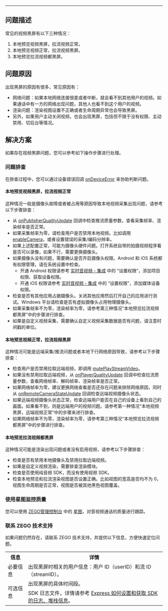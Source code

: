 <Title>Express 怎么处理视频黑屏问题？</Title>



- - -

## 问题描述


常见的视频黑屏有以下三种情况：

1. 本地预览视频黑屏，拉流视频正常。
2. 本地预览视频正常，拉流视频黑屏。
3. 本地预览拉流视频都黑屏。


## 问题原因

出现黑屏的原因有很多，常见原因有：

* 网络问题：如果本地网络连接很差或者中断，就会看不到其他用户的视频。如果通话中有一方的网络出现问题，其他人也看不到这个用户的视频。
* 渲染问题：渲染视图设置不正确或者生命周期异常也会导致黑屏。
* 另外，如果用户主动关闭视频，也会出现黑屏，包括但不限于没有权限、主动禁用、切后台等情况。



## 解决方案


如果存在视频黑屏问题，您可以参考如下操作步骤进行处理。


### 问题排查

<Note title="说明">



在排查过程中，您可以通过设备错误回调 [onDeviceError](https://doc-zh.zego.im/article/api?doc=Express_Video_SDK_API~Java_android~class~im-zego-zegoexpress-callback-i-zego-event-handler&jumpType=route#on-device-error) 来协助判断问题。

</Note>





#### 本地预览视频黑屏，拉流视频正常

这种情况一般是摄像头故障或者被占用等原因导致本地视频采集出现问题，请参考以下步骤排查：

* 从 [onPublisherQualityUpdate](https://doc-zh.zego.im/article/api?doc=Express_Video_SDK_API~Java_android~class~im-zego-zegoexpress-callback-i-zego-event-handler&jumpType=route#on-publisher-quality-update) 回调中检查推流质量参数，查看采集帧率、渲染帧率是否正常。
* 如果采集帧率为零，请检查用户是否禁用本地视频。比如调用 [enableCamera](https://doc-zh.zego.im/article/api?doc=Express_Video_SDK_API~Java_android~class~im-zego-zegoexpress-zego-express-engine&jumpType=route#enable-camera)，或者设置错误的采集/编码分辨率。
* 如果上述配置正常，可能为摄像头硬件问题。打开系统自带的拍摄视频程序看是否可以录像，如果不行，需要更换摄像头。
* 如果摄像头没有问题，需要确认是否开启摄像头权限。Android 和 iOS 系统都有权限管理，请在系统设置中检查。
    * 开通 Android 权限请参考 [实时音视频 - 集成](/real-time-video-android-java/quick-start/integrating-sdk) 中的 “设置权限”，添加项目权限、获取设备权限。
    * 开通 iOS 权限请参考 [实时音视频 - 集成](/real-time-video-ios-oc/quick-start/integrating-sdk) 中的 “设置权限”，添加媒体设备权限。
* 检查是否有其他应用占据摄像头。关闭其他应用然后打开自己的应用进行测试。Windows 平台请检查是否有虚拟摄像头占用物理摄像头。
* 如果采集帧率不为零，渲染帧率为零，请参考第三种情况“本地预览拉流视频都黑屏”中的步骤进行排查。
* 如果是自定义视频采集，需要确认自定义视频采集数据是否有问题，请注意时间戳的单位。



#### 本地预览视频正常，拉流视频黑屏

这种情况可能是远端采集/推流问题或者本地下行网络原因导致，请参考以下步骤排查：

* 检查用户是否禁用拉取远端视频，即调用 [mutePlayStreamVideo](https://doc-zh.zego.im/article/api?doc=Express_Video_SDK_API~Java_android~class~im-zego-zegoexpress-zego-express-engine&jumpType=route#mute-play-stream-video)。
* 如果没有禁用拉取远端视频，从 [onPlayerQualityUpdate](https://doc-zh.zego.im/article/api?doc=Express_Video_SDK_API~Java_android~class~im-zego-zegoexpress-callback-i-zego-event-handler&jumpType=route#on-player-quality-update) 回调中检查拉流质量参数，查看网络帧率、解码帧率、渲染帧率是否正常。
* 如果网络帧率为零，建议更换网络查看是否还存在问题来排除网络原因，同时从 [onRemoteCameraStateUpdate](https://doc-zh.zego.im/article/api?doc=Express_Video_SDK_API~Java_android~class~im-zego-zegoexpress-callback-i-zego-event-handler&jumpType=route#on-remote-camera-state-update) 回调检查远端视频摄像头状态。
* 如果远端视频摄像头状态正常，检查远端用户能否在自己的设备上看到自己的画面。如果看不到，则是远端用户的视频问题。请参考第一种情况“本地视频黑屏，远端视频正常”中的步骤来进行排查。
* 如果网络帧率不为零，渲染帧率为零，请参考第三种情况“本地预览拉流视频都黑屏”中的步骤进行排查。


#### 本地预览拉流视频都黑屏

这种情况可能是渲染出现问题或者没有启用视频，请参考以下步骤排查：

* 检查是否有禁用本地摄像头及禁用拉取远端视频。
* 如果是自定义视频渲染，需要排查渲染模块。
* 检查是否使用纯音频 SDK，而没有使用视频 SDK。
* 检查本地预览和拉流渲染视图是否设置正确。比如视图的宽高是否均不为 0，视图生命周期是否正常，视图是否被其他黑色视图覆盖。



### 使用星图监控质量

您可以使用 [ZEGO管理控制台](https://console.zego.im/) 中的 [星图](https://console.zego.im)，对音视频通话的质量进行跟踪。

### 联系 ZEGO 技术支持

如果问题仍然存在，请联系 ZEGO 技术支持，并提供以下信息，方便快速定位问题。


<table>
  
  <tbody><tr>
    <th>信息</th>
    <th>详情</th>
  </tr>
  <tr>
    <td>必要信息</td>
    <td>出现黑屏时相关的用户信息：用户 ID（userID）和流 ID（streamID）。</td>
  </tr>
  <tr>
    <td rowspan="2">可选信息</td>
    <td>出现黑屏的具体时间段。</td>
  </tr>
  <tr>
    <td>SDK 日志文件，详情请参考 <a target="_blank" href="http://doc-zh.zego.im/faq/express_sdkLog?product=ExpressVideo&platform=all">Express 如何设置和获取 SDK 的日志、堆栈信息</a>。</td>
  </tr>
</tbody></table>
